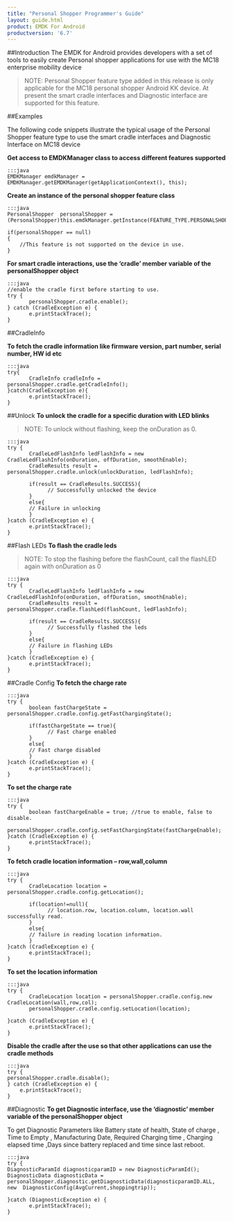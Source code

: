 ```yaml
---
title: "Personal Shopper Programmer's Guide"
layout: guide.html
product: EMDK For Android
productversion: '6.7'
---
```


##Introduction
The EMDK for Android provides developers with a set of tools to easily create Personal shopper applications for use with the MC18 enterprise mobility device


>NOTE: Personal Shopper feature type added in this release is only applicable for the MC18 personal shopper Android KK device. At present the smart cradle interfaces and Diagnostic interface are supported for this feature.


##Examples

The following code snippets illustrate the typical usage of the Personal Shopper feature type to use the smart cradle interfaces and Diagnostic Interface on MC18 device

**Get access to EMDKManager class to access different features supported**

    :::java
    EMDKManager emdkManager = EMDKManager.getEMDKManager(getApplicationContext(), this);



**Create an instance of the personal shopper feature class**

    :::java
    PersonalShopper  personalShopper = (PersonalShopper)this.emdkManager.getInstance(FEATURE_TYPE.PERSONALSHOPPER);

    if(personalShopper == null)
    {
    	//This feature is not supported on the device in use.
    }

**For smart cradle interactions, use the ‘cradle’ member variable of the personalShopper object**

    :::java
    //enable the cradle first before starting to use.
    try {
           personalShopper.cradle.enable();
    } catch (CradleException e) {
           e.printStackTrace();
    }


##CradleInfo

**To fetch the cradle information like firmware version, part number, serial number, HW id etc**

    :::java
    try{
           CradleInfo cradleInfo =  personalShopper.cradle.getCradleInfo();
    }catch(CradleException e){
           e.printStackTrace();
    }

##Unlock
**To unlock the cradle for a specific duration with LED blinks**

>NOTE: To unlock without flashing, keep the onDuration as 0.

    :::java
    try {
           CradleLedFlashInfo ledFlashInfo = new CradleLedFlashInfo(onDuration, offDuration, smoothEnable);
           CradleResults result = personalShopper.cradle.unlock(unlockDuration, ledFlashInfo);

           if(result == CradleResults.SUCCESS){
                 // Successfully unlocked the device
           }
           else{
    	   // Failure in unlocking
           }
    }catch (CradleException e) {
           e.printStackTrace();
    }

##Flash LEDs
**To flash the cradle leds**

>NOTE: To stop the flashing before the flashCount, call the flashLED again with onDuration as 0

    :::java
    try {
           CradleLedFlashInfo ledFlashInfo = new CradleLedFlashInfo(onDuration, offDuration, smoothEnable);
           CradleResults result = personalShopper.cradle.flashLed(flashCount, ledFlashInfo);

           if(result == CradleResults.SUCCESS){
                 // Successfully flashed the leds
           }
           else{
    	   // Failure in flashing LEDs
           }
    }catch (CradleException e) {
           e.printStackTrace();
    }


##Cradle Config
**To fetch the charge rate**

    :::java
    try {
           boolean fastChargeState = personalShopper.cradle.config.getFastChargingState();

           if(fastChargeState == true){
                 // Fast charge enabled
           }
           else{
    	   // Fast charge disabled
           }
    }catch (CradleException e) {
           e.printStackTrace();
    }


**To set the charge rate**

    :::java
    try {
           boolean fastChargeEnable = true; //true to enable, false to disable.
           personalShopper.cradle.config.setFastChargingState(fastChargeEnable);
    }catch (CradleException e) {
           e.printStackTrace();
    }


**To fetch cradle location information – row,wall,column**

    :::java
    try {
           CradleLocation location = personalShopper.cradle.config.getLocation();

           if(location!=null){
                 // location.row, location.column, location.wall successfully read.
           }
           else{
    	   // failure in reading location information.
           }
    }catch (CradleException e) {
           e.printStackTrace();
    }


**To set the location information**

    :::java
    try {
           CradleLocation location = personalShopper.cradle.config.new CradleLocation(wall,row,col);
           personalShopper.cradle.config.setLocation(location);

    }catch (CradleException e) {
           e.printStackTrace();
    }



**Disable the cradle after the use so that other applications can use the cradle methods**

    :::java
    try {
    personalShopper.cradle.disable();
    } catch (CradleException e) {
    	e.printStackTrace();
    }


##Diagnostic
**To get Diagnostic interface, use the ‘diagnostic’ member variable of the personalShopper object**

To get Diagnostic Parameters like Battery state of health, State of charge , Time to Empty , Manufacturing Date, Required Charging time , Charging elapsed time ,Days since battery replaced and time since last reboot.

    :::java
    try {
    DiagnosticParamId diagnosticparamID = new DiagnosticParamId();
    DiagnosticData diagnosticData = personalShopper.diagnostic.getDiagnosticData(diagnosticparamID.ALL,
    new  DiagnosticConfig(AvgCurrent,shoppingtrip));

    }catch (DiagnosticException e) {
           e.printStackTrace();
    }


















